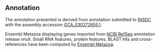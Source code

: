 **Annotation**
----------

The annotation presented is derived from annotation submitted to
[INSDC](http://www.insdc.org) with the assembly accession [GCA\_030272655.1](http://www.ebi.ac.uk/ena/data/view/GCA_030272655.1).

Ensembl Metazoa displaying genes imported from [NCBI RefSeq](null) annotation release vnull.
Small RNA features, protein features, BLAST hits and cross-references have been
computed by [Ensembl Metazoa](https://metazoa.ensembl.org/info/genome/annotation/index.html).

